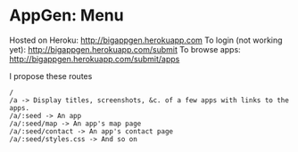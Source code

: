 AppGen: Menu
===
Hosted on Heroku: http://bigappgen.herokuapp.com
To login (not working yet): http://bigappgen.herokuapp.com/submit
To browse apps: http://bigappgen.herokuapp.com/submit/apps

I propose these routes

    /
    /a -> Display titles, screenshots, &c. of a few apps with links to the apps.
    /a/:seed -> An app
    /a/:seed/map -> An app's map page
    /a/:seed/contact -> An app's contact page
    /a/:seed/styles.css -> And so on

